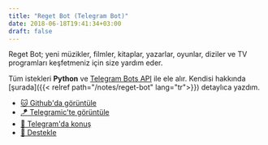 ```yaml
---
title: "Reget Bot (Telegram Bot)"
date: 2018-06-18T19:41:34+03:00
draft: false
---
```


Reget Bot; yeni müzikler, filmler, kitaplar, yazarlar, oyunlar, diziler ve TV programları keşfetmeniz için size yardım eder.

Tüm istekleri __Python__ ve [Telegram Bots API](https://core.telegram.org/bots/api) ile ele alır. Kendisi hakkında [şurada]({{< relref path="/notes/reget-bot" lang="tr">}}) detaylıca yazdım.

- [:cat: Github'da görüntüle](https://bit.ly/regetbot-github)   
- [:kite: Telegramic'te görüntüle](https://bit.ly/regetbot-telegramic)
- [:speak_no_evil: Telegram'da konuş](https://bit.ly/regetbot-telegram)
- [:stars: Destekle](https://bit.ly/regetbot-rating)

